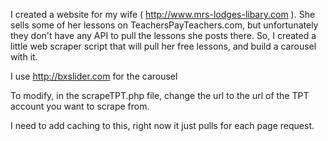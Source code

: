 I created a website for my wife ( http://www.mrs-lodges-libary.com ). She sells some of her lessons on TeachersPayTeachers.com, but unfortunately they don't have any API to pull the lessons she posts there. So, I created a little web scraper script that will pull her free lessons, and build a carousel with it.

I use http://bxslider.com for the carousel

To modify, in the scrapeTPT.php file, change the url to the url of the TPT account you want to scrape from.

I need to add caching to this, right now it just pulls for each page request.